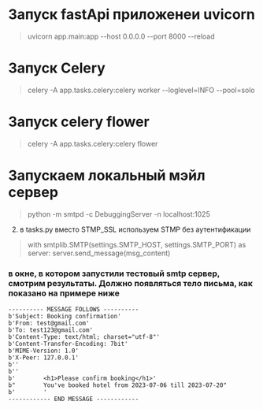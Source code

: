 # Запуск fastApi приложенеи uvicorn

> uvicorn app.main:app --host 0.0.0.0 --port 8000 --reload

# Запуск Celery

> celery -A app.tasks.celery:celery worker --loglevel=INFO --pool=solo

# Запуск celery flower

> celery -A app.tasks.celery:celery flower

# Запускаем локальный мэйл сервер

> python -m smtpd -c DebuggingServer -n localhost:1025

2. в tasks.py вместо STMP_SSL используем STMP без аутентификации

> with smtplib.SMTP(settings.SMTP_HOST, settings.SMTP_PORT) as server:
> server.send_message(msg_content)

### в окне, в котором запустили тестовый smtp сервер, смотрим результаты. Должно появляться тело письма, как показано на примере ниже

```
---------- MESSAGE FOLLOWS ----------
b'Subject: Booking confirmation'
b'From: test@gmail.com'
b'To: test123@gmail.com'
b'Content-Type: text/html; charset="utf-8"'
b'Content-Transfer-Encoding: 7bit'
b'MIME-Version: 1.0'
b'X-Peer: 127.0.0.1'
b''
b''
b'        <h1>Please confirm booking</h1>'
b"        You've booked hotel from 2023-07-06 till 2023-07-20"
b'        '
------------ END MESSAGE ------------
```

